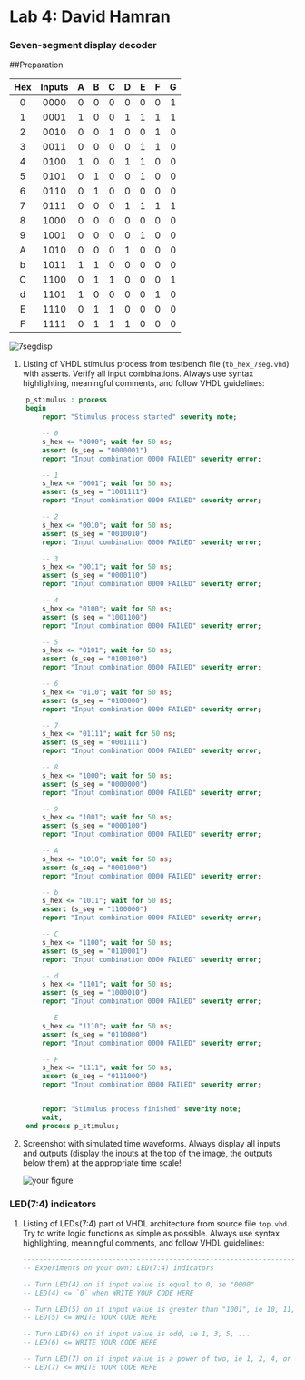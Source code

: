 # Lab 4: David Hamran

### Seven-segment display decoder

##Preparation


   | **Hex** | **Inputs** | **A** | **B** | **C** | **D** | **E** | **F** | **G** |
   | :-: | :-: | :-: | :-: | :-: | :-: | :-: | :-: | :-: |
   | 0 | 0000 | 0 | 0 | 0 | 0 | 0 | 0 | 1 |
   | 1 | 0001 | 1 | 0 | 0 | 1 | 1 | 1 | 1 |
   | 2 | 0010 | 0 | 0 | 1 | 0 | 0 | 1 | 0 |
   | 3 | 0011 | 0 | 0 | 0 | 0 | 1 | 1 | 0 |
   | 4 | 0100 | 1 | 0 | 0 | 1 | 1 | 0 | 0 |
   | 5 | 0101 | 0 | 1 | 0 | 0 | 1 | 0 | 0 |
   | 6 | 0110 | 0 | 1 | 0 | 0 | 0 | 0 | 0 |
   | 7 | 0111 | 0 | 0 | 0 | 1 | 1 | 1 | 1 |
   | 8 | 1000 | 0 | 0 | 0 | 0 | 0 | 0 | 0 |
   | 9 | 1001 | 0 | 0 | 0 | 0 | 1 | 0 | 0 |
   | A | 1010 | 0 | 0 | 0 | 1 | 0 | 0 | 0 |
   | b | 1011 | 1 | 1 | 0 | 0 | 0 | 0 | 0 |
   | C | 1100 | 0 | 1 | 1 | 0 | 0 | 0 | 1 |
   | d | 1101 | 1 | 0 | 0 | 0 | 0 | 1 | 0 |
   | E | 1110 | 0 | 1 | 1 | 0 | 0 | 0 | 0 |
   | F | 1111 | 0 | 1 | 1 | 1 | 0 | 0 | 0 |

   ![7segdisp](images/7segdisp.png)


1. Listing of VHDL stimulus process from testbench file (`tb_hex_7seg.vhd`) with asserts. Verify all input combinations. Always use syntax highlighting, meaningful comments, and follow VHDL guidelines:

```vhdl
    p_stimulus : process
    begin
        report "Stimulus process started" severity note;

        -- 0
        s_hex <= "0000"; wait for 50 ns;
        assert (s_seg = "0000001")
        report "Input combination 0000 FAILED" severity error;

        -- 1
        s_hex <= "0001"; wait for 50 ns;
        assert (s_seg = "1001111")
        report "Input combination 0000 FAILED" severity error;

        -- 2
        s_hex <= "0010"; wait for 50 ns;
        assert (s_seg = "0010010")
        report "Input combination 0000 FAILED" severity error;

        -- 3
        s_hex <= "0011"; wait for 50 ns;
        assert (s_seg = "0000110")
        report "Input combination 0000 FAILED" severity error;

        -- 4
        s_hex <= "0100"; wait for 50 ns;
        assert (s_seg = "1001100")
        report "Input combination 0000 FAILED" severity error;

        -- 5
        s_hex <= "0101"; wait for 50 ns;
        assert (s_seg = "0100100")
        report "Input combination 0000 FAILED" severity error;

        -- 6
        s_hex <= "0110"; wait for 50 ns;
        assert (s_seg = "0100000")
        report "Input combination 0000 FAILED" severity error;

        -- 7
        s_hex <= "01111"; wait for 50 ns;
        assert (s_seg = "0001111")
        report "Input combination 0000 FAILED" severity error;

        -- 8
        s_hex <= "1000"; wait for 50 ns;
        assert (s_seg = "0000000")
        report "Input combination 0000 FAILED" severity error;

        -- 9
        s_hex <= "1001"; wait for 50 ns;
        assert (s_seg = "0000100")
        report "Input combination 0000 FAILED" severity error;

        -- A
        s_hex <= "1010"; wait for 50 ns;
        assert (s_seg = "0001000")
        report "Input combination 0000 FAILED" severity error;

        -- b
        s_hex <= "1011"; wait for 50 ns;
        assert (s_seg = "1100000")
        report "Input combination 0000 FAILED" severity error;

        -- C
        s_hex <= "1100"; wait for 50 ns;
        assert (s_seg = "0110001")
        report "Input combination 0000 FAILED" severity error;

        -- d
        s_hex <= "1101"; wait for 50 ns;
        assert (s_seg = "1000010")
        report "Input combination 0000 FAILED" severity error;

        -- E
        s_hex <= "1110"; wait for 50 ns;
        assert (s_seg = "0110000")
        report "Input combination 0000 FAILED" severity error;

        -- F
        s_hex <= "1111"; wait for 50 ns;
        assert (s_seg = "0111000")
        report "Input combination 0000 FAILED" severity error;


        report "Stimulus process finished" severity note;
        wait;
    end process p_stimulus;
```

2. Screenshot with simulated time waveforms. Always display all inputs and outputs (display the inputs at the top of the image, the outputs below them) at the appropriate time scale!

   ![your figure]()

### LED(7:4) indicators

1. Listing of LEDs(7:4) part of VHDL architecture from source file `top.vhd`. Try to write logic functions as simple as possible. Always use syntax highlighting, meaningful comments, and follow VHDL guidelines:

   ```vhdl
   --------------------------------------------------------------------
   -- Experiments on your own: LED(7:4) indicators

   -- Turn LED(4) on if input value is equal to 0, ie "0000"
   -- LED(4) <= `0` when WRITE YOUR CODE HERE

   -- Turn LED(5) on if input value is greater than "1001", ie 10, 11, 12, ...
   -- LED(5) <= WRITE YOUR CODE HERE

   -- Turn LED(6) on if input value is odd, ie 1, 3, 5, ...
   -- LED(6) <= WRITE YOUR CODE HERE

   -- Turn LED(7) on if input value is a power of two, ie 1, 2, 4, or 8
   -- LED(7) <= WRITE YOUR CODE HERE
   ```
